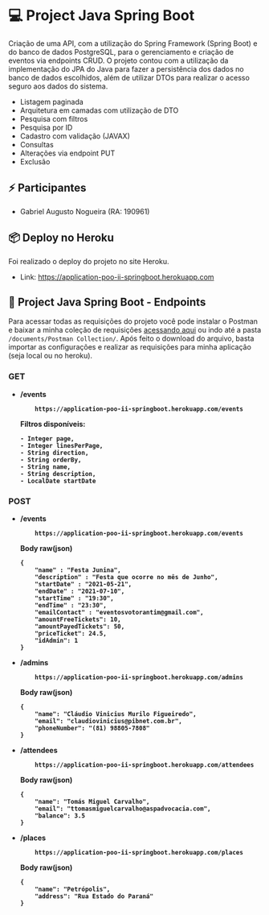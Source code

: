 # :computer: Project Java Spring Boot 
Criação de uma API, com a utilização do Spring Framework (Spring Boot) e do banco de dados PostgreSQL, para o gerenciamento e criação de eventos via endpoints CRUD. O projeto contou com a utilização da implementação do JPA do Java para fazer a persistência dos dados no banco de dados escolhidos, além de utilizar DTOs para realizar o acesso seguro aos dados do sistema.
 - Listagem paginada
 - Arquitetura em camadas com utilização de DTO
 - Pesquisa com filtros
 - Pesquisa por ID
 - Cadastro com validação (JAVAX)
 - Consultas
 - Alterações via endpoint PUT
 - Exclusão


## :zap: Participantes
- Gabriel Augusto Nogueira (RA: 190961)


## :package: Deploy no Heroku
Foi realizado o deploy do projeto no site Heroku.
 - Link: https://application-poo-ii-springboot.herokuapp.com




## 🚀 Project Java Spring Boot - Endpoints
Para acessar todas as requisições do projeto você pode instalar o Postman e baixar a minha coleção de requisições [acessando aqui](https://github.com/GabrielNogueiraBR/Project-JavaSpringBoot-II/tree/main/documents/Postman%20Collection) ou indo até a pasta `/documents/Postman Collection/`. Após feito o download do arquivo, basta importar as configurações e realizar as requisições para minha aplicação (seja local ou no heroku).

### <b>GET<b>
- /events
    ```
        https://application-poo-ii-springboot.herokuapp.com/events
    ```
    Filtros disponíveis:
    ```
    - Integer page,
    - Integer linesPerPage,
    - String direction,
    - String orderBy,
    - String name,
    - String description,
    - LocalDate startDate
    ```

### <b>POST<b>
- /events
    ```
        https://application-poo-ii-springboot.herokuapp.com/events
    ```
    Body raw(json)
    ```
    {
        "name" : "Festa Junina",
        "description" : "Festa que ocorre no mês de Junho",
        "startDate" : "2021-05-21",
        "endDate" : "2021-07-10",
        "startTime" : "19:30",
        "endTime" : "23:30",
        "emailContact" : "eventosvotorantim@gmail.com",
        "amountFreeTickets": 10,
        "amountPayedTickets": 50,
        "priceTicket": 24.5,
        "idAdmin": 1
    }
    ```
 
 - /admins
    ```
        https://application-poo-ii-springboot.herokuapp.com/admins
    ```
    Body raw(json)
    ```
    {
        "name": "Cláudio Vinicius Murilo Figueiredo",
        "email": "claudiovinicius@pibnet.com.br",
        "phoneNumber": "(81) 98805-7808"
    }
    ```
 
 
 - /attendees
    ```
        https://application-poo-ii-springboot.herokuapp.com/attendees
    ```
    Body raw(json)
    ```
    {
        "name": "Tomás Miguel Carvalho",
        "email": "ttomasmiguelcarvalho@aspadvocacia.com",
        "balance": 3.5
    }
    ```
 
 
 - /places
    ```
        https://application-poo-ii-springboot.herokuapp.com/places
    ```
    Body raw(json)
    ```
    {
        "name": "Petrópolis",
        "address": "Rua Estado do Paraná"
    }
    ```
